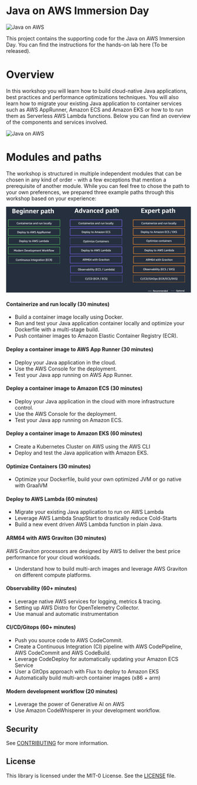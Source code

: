 # Java on AWS Immersion Day

![Java on AWS](resources/welcome.png)

This project contains the supporting code for the Java on AWS Immersion Day. You can find the instructions for the hands-on lab here (To be released).

# Overview
In this workshop you will learn how to build cloud-native Java applications, best practices and performance optimizations techniques. You will also learn how to migrate your existing Java application to container services such as AWS AppRunner, Amazon ECS and Amazon EKS or how to to run them as Serverless AWS Lambda functions. Below you can find an overview of the components and services involved.

![Java on AWS](resources/java-on-aws-overview.png)

# Modules and paths
The workshop is structured in multiple independent modules that can be chosen in any kind of order - with a few exceptions that mention a prerequisite of another module. While you can feel free to chose the path to your own preferences, we prepared three example paths through this workshop based on your experience:

![Java on AWS](resources/paths.png)

#### Containerize and run locally (30 minutes)

- Build a container image locally using Docker.
- Run and test your Java application container locally and optimize your Dockerfile with a multi-stage build.
- Push container images to Amazon Elastic Container Registry (ECR).

#### Deploy a container image to AWS App Runner (30 minutes)

- Deploy your Java application in the cloud.
- Use the AWS Console for the deployment.
- Test your Java app running on AWS App Runner.

#### Deploy a container image to Amazon ECS (30 minutes)

- Deploy your Java application in the cloud with more infrastructure control.
- Use the AWS Console for the deployment.
- Test your Java app running on Amazon ECS.

#### Deploy a container image to Amazon EKS (60 minutes)

- Create a Kubernetes Cluster on AWS using the AWS CLI
- Deploy and test the Java application with Amazon EKS.

#### Optimize Containers (30 minutes)

- Optimize your Dockerfile, build your own optimized JVM or go native with GraalVM

#### Deploy to AWS Lambda (60 minutes)

- Migrate your existing Java application to run on AWS Lambda
- Leverage AWS Lambda SnapStart to drastically reduce Cold-Starts
- Build a new event driven AWS Lambda function in plain Java.

#### ARM64 with AWS Graviton  (30 minutes)

AWS Graviton processors are designed by AWS to deliver the best price performance for your cloud workloads.
- Understand how to build multi-arch images and leverage AWS Graviton on different compute platforms.

#### Observability (60+ minutes)

- Leverage native AWS services for logging, metrics & tracing.
- Setting up AWS Distro for OpenTelemetry Collector.
- Use manual and automatic instrumentation


#### CI/CD/Gitops (60+ minutes)

- Push you source code to AWS CodeCommit.
- Create a Continuous Integration (CI) pipeline with AWS CodePipeline, AWS CodeCommit and AWS CodeBuild.
- Leverage CodeDeploy for automatically updating your Amazon ECS Service
- User a GitOps approach with Flux to deploy to Amazon EKS
- Automatically build multi-arch container images (x86 + arm)

#### Modern development workflow  (20 minutes)

- Leverage the power of Generative AI on AWS
- Use Amazon CodeWhisperer in your development workflow.

## Security

See [CONTRIBUTING](CONTRIBUTING.md#security-issue-notifications) for more information.

## License

This library is licensed under the MIT-0 License. See the [LICENSE](LICENSE) file.
